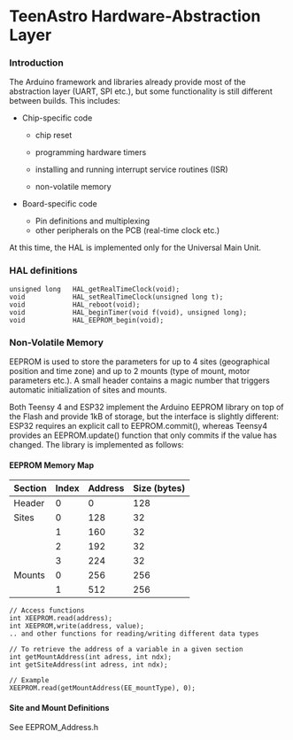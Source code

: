# TeenAstro Hardware-Abstraction Layer  

### Introduction

The Arduino framework and libraries already provide most of the abstraction layer (UART, SPI etc.), but some functionality is still different between builds. This includes:

- Chip-specific code

  - chip reset

  - programming hardware timers

  - installing and running interrupt service routines (ISR)

  - non-volatile memory

- Board-specific code
  - Pin definitions and multiplexing
  - other peripherals on the PCB (real-time clock etc.)

At this time, the HAL is implemented only for the Universal Main Unit.

### HAL definitions

```
unsigned long 	HAL_getRealTimeClock(void);
void       		HAL_setRealTimeClock(unsigned long t);
void 			HAL_reboot(void);
void  			HAL_beginTimer(void f(void), unsigned long);
void            HAL_EEPROM_begin(void);
```

### Non-Volatile Memory 

EEPROM is used to store the parameters for up to 4 sites (geographical position and time zone) and up to 2 mounts (type of mount, motor parameters etc.). A small header contains a magic number that triggers automatic initialization of sites and mounts.

Both Teensy 4 and ESP32 implement the Arduino EEPROM library on top of the Flash and provide 1kB of storage, but the interface is slightly different: ESP32 requires an explicit call to EEPROM.commit(), whereas Teensy4 provides an EEPROM.update() function that only commits if the value has changed. The library is implemented as follows: 


#### EEPROM Memory Map

| Section | Index | Address | Size (bytes) |
| ------- | ----- | ------- | ------------ |
| Header  | 0     | 0       | 128          |
| Sites   | 0     | 128     | 32           |
|         | 1     | 160     | 32           |
|         | 2     | 192     | 32           |
|         | 3     | 224     | 32           |
| Mounts  | 0     | 256     | 256          |
|         | 1     | 512     | 256          |


``` 
// Access functions
int XEEPROM.read(address);
int XEEPROM,write(address, value);
.. and other functions for reading/writing different data types

// To retrieve the address of a variable in a given section
int getMountAddress(int adress, int ndx);
int getSiteAddress(int adress, int ndx);

// Example 
XEEPROM.read(getMountAddress(EE_mountType), 0);
```



 #### Site and Mount Definitions

 See EEPROM_Address.h

